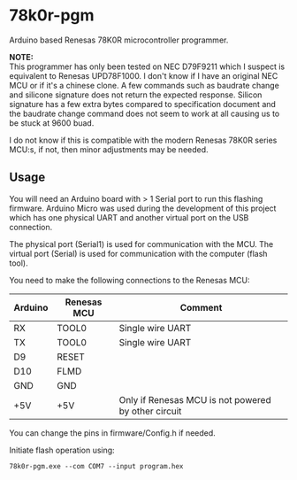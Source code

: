 # 78k0r-pgm
Arduino based Renesas 78K0R microcontroller programmer.

**NOTE:**  
This programmer has only been tested on NEC D79F9211 which I suspect is equivalent to Renesas UPD78F1000. I don't know if I have an original NEC MCU or if it's a chinese clone. A few commands such as baudrate change and silicone signature does not return the expected response. Silicon signature has a few extra bytes compared to specification document and the baudrate change command does not seem to work at all causing us to be stuck at 9600 buad.

I do not know if this is compatible with the modern Renesas 78K0R series MCU:s, if not, then minor adjustments may be needed.


## Usage
You will need an Arduino board with > 1 Serial port to run this flashing firmware.
Arduino Micro was used during the development of this project which has one physical UART and another virtual port on the USB connection.

The physical port (Serial1) is used for communication with the MCU.
The virtual port (Serial) is used for communication with the computer (flash tool).

You need to make the following connections to the Renesas MCU:

Arduino | Renesas MCU | Comment
------- | ----------- | -------
RX      | TOOL0       | Single wire UART
TX      | TOOL0       | Single wire UART
D9      | RESET       |
D10     | FLMD        | 
GND     | GND         |
+5V     | +5V         | Only if Renesas MCU is not powered by other circuit

You can change the pins in firmware/Config.h if needed.

Initiate flash operation using:
```
78k0r-pgm.exe --com COM7 --input program.hex
```
